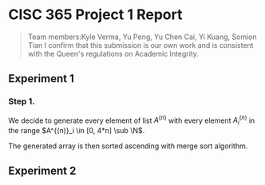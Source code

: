 # CISC 365 Project 1 Report
> Team members:Kyle Verma, Yu Peng, Yu Chen Cai, Yi Kuang, Somion Tian
> I confirm that this submission is our own work and is consistent with the Queen's regulations on Academic Integrity.

## Experiment 1
### Step 1.
We decide to generate every element of list $A^{(n)}$ with every element $A^{(n)}_i$ in the range $A^{(n)}_i \in [0, 4*n] \sub \N$.

The generated array is then sorted ascending with merge sort algorithm.


## Experiment 2